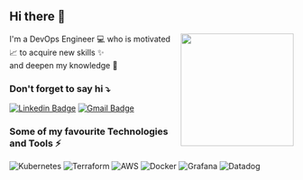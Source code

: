 ## Hi there 👋

<img align='right' src='https://media.giphy.com/media/Wn74RUT0vjnoU98Hnt/giphy.gif' width='200"'>
I'm a DevOps Engineer 💻 who is motivated 📈 to acquire new skills ✨  </br> and deepen my knowledge 🧠


 ### Don't forget to say hi  ⤵️

[![Linkedin Badge](https://img.shields.io/badge/-PetraTerbe-blue?style=flat-square&logo=Linkedin&logoColor=white&link=https://www.linkedin.com/in/petra-terbe/)](https://www.linkedin.com/in/petra-terbe/)
[![Gmail Badge](https://img.shields.io/badge/-terbepetra@gmail.com-d14836?style=flat-square&logo=Gmail&logoColor=white&link=mailto:terbepetra@gmail.com)](mailto:terbepetra@gmail.com)



### Some of my favourite Technologies and Tools ⚡️

![Kubernetes](https://img.shields.io/badge/-Kubernetes-000?&logo=Kubernetes) 
![Terraform](https://img.shields.io/badge/terraform-%235835CC.svg?&logo=terraform&logoColor=white)
![AWS](https://img.shields.io/badge/-AWS-000?&logo=Amazon-AWS&logoColor=F90)
![Docker](https://img.shields.io/badge/-Docker-000?&logo=Docker)
![Grafana](https://img.shields.io/badge/-grafana-000?&logo=grafana)
![Datadog](https://img.shields.io/badge/-datadog-632CA6?&logo=datadog&logoColor=white)




<!--
**terbepetra/terbepetra** is a ✨ _special_ ✨ repository because its `README.md` (this file) appears on your GitHub profile.

Here are some ideas to get you started:

- 🔭 I’m currently working on ...
- 🌱 I’m currently learning ...
- 👯 I’m looking to collaborate on ...
- 🤔 I’m looking for help with ...
- 💬 Ask me about ...
- 📫 How to reach me: ...
- 😄 Pronouns: ...
- ⚡ Fun fact: ...
-->
